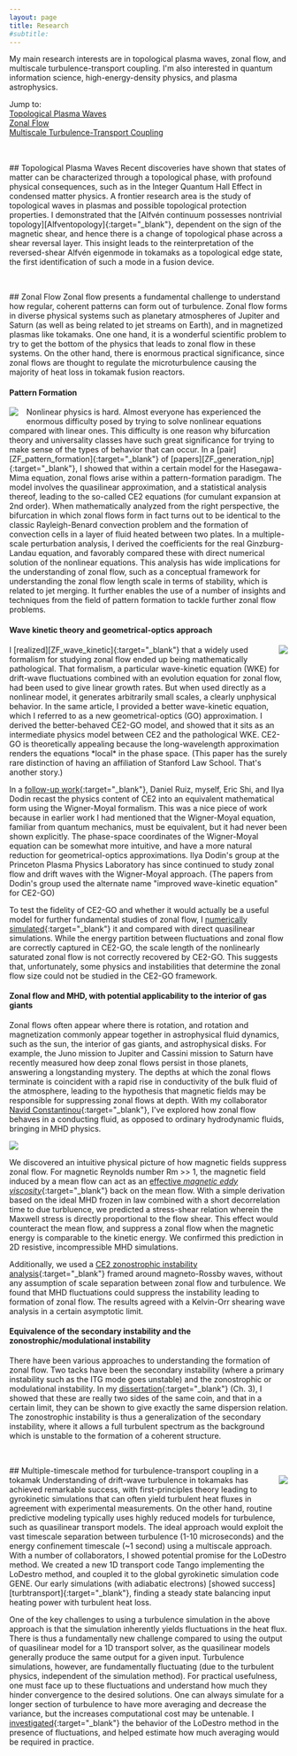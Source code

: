 ```yaml
---
layout: page
title: Research
#subtitle:
---
```

My main research interests are in topological plasma waves, zonal flow, and multiscale turbulence-transport coupling.  I'm also interested in quantum information science, high-energy-density physics, and plasma astrophysics.

Jump to: <br />
<a href="#topologicalplasmawaves">Topological Plasma Waves</a> <br />
<a href="#zonalflow">Zonal Flow</a> <br />
<a href="#coupling"> Multiscale Turbulence-Transport Coupling </a> <br />

<h2 id="topologicalplasmawaves"></h2> <br />
## Topological Plasma Waves
Recent discoveries have shown that states of matter can be characterized through a topological phase, with profound physical consequences, such as in the Integer Quantum Hall Effect in condensed matter physics.  A frontier research area is the study of topological waves in plasmas and possible topological protection properties.  I demonstrated that the [Alfvén continuum possesses nontrivial topology][Alfventopology]{:target="_blank"}, dependent on the sign of the magnetic shear, and hence there is a change of topological phase across a shear reversal layer.  This insight leads to the reinterpretation of the reversed-shear Alfvén eigenmode in tokamaks as a topological edge state, the first identification of such a mode in a fusion device.

<h2 id="zonalflow"></h2> <br />
## Zonal Flow
Zonal flow presents a fundamental challenge to understand how regular, coherent patterns can form out of turbulence.  Zonal flow forms in diverse physical systems such as planetary atmospheres of Jupiter and Saturn (as well as being related to jet streams on Earth), and in magnetized plasmas like tokamaks.  One one hand, it is a wonderful scientific problem to try to get the bottom of the physics that leads to zonal flow in these systems.  On the other hand, there is enormous practical significance, since zonal flows are thought to regulate the microturbulence causing the majority of heat loss in tokamak fusion reactors.

#### Pattern Formation
<img style="padding: 0 15px 5px 0; float: left;" src="../img/ginzburg_landau_merging.png" />
Nonlinear physics is hard.  Almost everyone has experienced the enormous difficulty posed by trying to solve nonlinear equations compared with linear ones.  This difficulty is one reason why bifurcation theory and universality classes have such great significance for trying to make sense of the types of behavior that can occur.  In a [pair][ZF_pattern_formation]{:target="_blank"} of [papers][ZF_generation_njp]{:target="_blank"}, I showed that within a certain model for the Hasegawa-Mima equation, zonal flows arise within a pattern-formation paradigm.  The model involves the quasilinear approximation, and a statistical analysis thereof, leading to the so-called CE2 equations (for cumulant expansion at 2nd order).  When mathematically analyzed from the right perspective, the bifurcation in which zonal flows form in fact turns out to be identical to the classic Rayleigh-Benard convection problem and the formation of convection cells in a layer of fluid heated between two plates.  In a multiple-scale perturbation analysis, I derived the coefficients for the real Ginzburg-Landau equation, and favorably compared these with direct numerical solution of the nonlinear equations.  This analysis has wide implications for the understanding of zonal flow, such as a conceptual framework for understanding the zonal flow length scale in terms of stability, which is related to jet merging.  It further enables the use of a number of insights and techniques from the field of pattern formation to tackle further zonal flow problems.



#### Wave kinetic theory and geometrical-optics approach
<img style="padding: 0 0 10px 10px; float: right;" src="../img/ZF_theory_hierarchy.png" />
I [realized][ZF_wave_kinetic]{:target="_blank"} that a widely used formalism for studying zonal flow ended up being mathematically pathological.  That formalism, a particular wave-kinetic equation (WKE) for drift-wave fluctuations combined with an evolution equation for zonal flow, had been used to give linear growth rates.  But when used directly as a nonlinear model, it generates arbitrarily small scales, a clearly unphysical behavior.  In the same article, I provided a better wave-kinetic equation, which I referred to as a new geometrical-optics (GO) approximation.  I derived the better-behaved CE2-GO model, and showed that it sits as an intermediate physics model between CE2 and the pathological WKE.  CE2-GO is theoretically appealing because the long-wavelength approximation renders the equations *local* in the phase space. (This paper has the surely rare distinction of having an affiliation of Stanford Law School.  That's another story.)

In a [follow-up work][CE2_Wigner_Moyal]{:target="_blank"}, Daniel Ruiz, myself, Eric Shi, and Ilya Dodin recast the physics content of CE2 into an equivalent mathematical form using the Wigner-Moyal formalism.  This was a nice piece of work because in earlier work I had mentioned that the Wigner-Moyal equation, familiar from quantum mechanics, must be equivalent, but it had never been shown explicitly.  The phase-space coordinates of the Wigner-Moyal equation can be somewhat more intuitive, and have a more natural reduction for geometrical-optics approximations.  Ilya Dodin's group at the Princeton Plasma Physics Laboratory has since continued to study zonal flow and drift waves with the Wigner-Moyal approach. (The papers from Dodin's group used the alternate name "improved wave-kinetic equation" for CE2-GO)

To test the fidelity of CE2-GO and whether it would actually be a useful model for further fundamental studies of zonal flow, I [numerically simulated][CE2GO_simulation]{:target="_blank"} it and compared with direct quasilinear simulations.  While the energy partition between fluctuations and zonal flow are correctly captured in CE2-GO, the scale length of the nonlinearly saturated zonal flow is not correctly recovered by CE2-GO.  This suggests that, unfortunately, some physics and instabilities that determine the zonal flow size could not be studied in the CE2-GO framework.

#### Zonal flow and MHD, with potential applicability to the interior of gas giants
Zonal flows often appear where there is rotation, and rotation and magnetization commonly appear together in astrophysical fluid dynamics, such as the sun, the interior of gas giants, and astrophysical disks.  For example, the Juno mission to Jupiter and Cassini mission to Saturn have recently measured how deep zonal flows persist in those planets, answering a longstanding mystery.  The depths at which the zonal flows terminate is coincident with a rapid rise in conductivity of the bulk fluid of the atmosphere, leading to the hypothesis that magnetic fields may be responsible for suppressing zonal flows at depth.  With my collaborator [Navid Constantinou][constantinou]{:target="_blank"}, I've explored how zonal flow behaves in a conducting fluid, as opposed to ordinary hydrodynamic fluids, bringing in MHD physics.  

<img style="padding: 0 0 0 0; display:block; margin-left: auto; margin-right: auto;" src="../img/magnetic_bending.png" />

We discovered an intuitive physical picture of how magnetic fields suppress zonal flow.  For magnetic Reynolds number Rm >> 1, the magnetic field induced by a mean flow can act as an [effective *magnetic eddy viscosity*](../publications/magneticviscosity2019.pdf){:target="_blank"} back on the mean flow.  With a simple derivation based on the ideal MHD frozen in law combined with a short decorrelation time to due turbluence, we predicted a stress-shear relation wherein the Maxwell stress is directly proportional to the flow shear.  This effect would counteract the mean flow, and suppress a zonal flow when the magnetic energy is comparable to the kinetic energy.  We confirmed this prediction in 2D resistive, incompressible MHD simulations.

Additionally, we used a [CE2 zonostrophic instability analysis](../publications/magneticsuppression2018.pdf){:target="_blank"} framed around magneto-Rossby waves, without any assumption of scale separation between zonal flow and turbulence.  We found that MHD fluctuations could suppress the instability leading to formation of zonal flow.  The results agreed with a Kelvin-Orr shearing wave analysis in a certain asymptotic limit.


#### Equivalence of the secondary instability and the zonostrophic/modulational instability
There have been various approaches to understanding the formation of zonal flow.  Two tacks have been the secondary instability (where a primary instability such as the ITG mode goes unstable) and the zonostrophic or modulational instability.  In my [dissertation][parker_phd_thesis]{:target="_blank"} (Ch. 3), I showed that these are really two sides of the same coin, and that in a certain limit, they can be shown to give exactly the same dispersion relation.  The zonostrophic instability is thus a generalization of the secondary instability, where it allows a full turbulent spectrum as the background which is unstable to the formation of a coherent structure.

<h2 id="coupling"></h2> <br />
## Multiple-timescale method for turbulence-transport coupling in a tokamak
<img style="padding: 0 0 10px 15px; float: right;" src="../img/turb_transport_iterations.png" />
Understanding of drift-wave turbulence in tokamaks has achieved remarkable success, with first-principles theory leading to gyrokinetic simulations that can often yield turbulent heat fluxes in agreement with experimental measurements.  On the other hand, routine predictive modeling typically uses highly reduced models for turbulence, such as quasilinear transport models.  The ideal approach would exploit the vast timescale separation between turbulence (1-10 microseconds) and the energy confinement timescale (~1 second) using a multiscale approach.  With a number of collaborators, I showed potential promise for the LoDestro method.  We created a new 1D transport code Tango implementing the LoDestro method, and coupled it to the global gyrokinetic simulation code GENE.  Our early simulations (with adiabatic electrons) [showed success][turbtransport]{:target="_blank"}, finding a steady state balancing input heating power with turbulent heat loss.

One of the key challenges to using a turbulence simulation in the above approach is that the simulation inherently yields fluctuations in the heat flux.  There is thus a fundamentally new challenge compared to using the output of quasilinear model for a 1D transport solver, as the quasilinear models generally produce the same output for a given input.  Turbulence simulations, however, are fundamentally fluctuating (due to the turbulent physics, independent of the simulation method).  For practical usefulness, one must face up to these fluctuations and understand how much they hinder convergence to the desired solutions.  One can always simulate for a longer section of turbulence to have more averaging and decrease the variance, but the increases computational cost may be untenable.  I [investigated][turbtransport_noise]{:target="_blank"} the behavior of the LoDestro method in the presence of fluctuations, and helped estimate how much averaging would be required in practice.


[Alfventopology]: https://arxiv.org/abs/1909.07910
[magneticsuppression2018]: ../publications/magneticsuppression2018.pdf
[magneticviscosity2019]: ../publications/magneticviscosity2019.pdf
[ZF_pattern_formation]: ../publications/ZF_pattern_formation.pdf
[ZF_generation_njp]: ../publications/ZF_generation_njp.pdf
[ZF_wave_kinetic]: ../publications/ZF_wave_kinetic.pdf
[CE2_Wigner_Moyal]: ../publications/CE2GO_Wigner_Moyal.pdf
[CE2GO_simulation]: ../publications/CE2GO_simulation.pdf

[parker_phd_thesis]: ../publications/parker_phd_thesis.pdf

[turbtransport]: ../publications/turbtransport.pdf
[turbtransport_noise]: ../publications/turbtransport_noise.pdf

[magneticviscosity2019]: magneticviscosity2019.pdf
[magneticsuppression2018]: magneticsuppression2018.pdf

[constantinou]: https://www.navidconstantinou.com/
